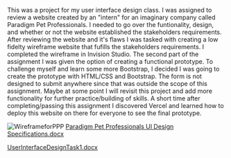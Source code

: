 This was a project for my user interface design class. I was assigned to review a website created by an "intern" for an imaginary company called Paradigm Pet Professionals. I needed to go over the funtionality, design, and whether or not the website established the stakeholders requirements. After reviewing the website and it's flaws I was tasked with creating a low fidelty wireframe website that fufills the stakeholders requirements.  I completed the wireframe in Invision Studio. The second part of the assignment I was given the option of creating a functional prototype.  To challenge myself and learn some more Bootstrap, I decided I was going to create the prototype with HTML/CSS and Bootstrap. The form is not designed to submit anywhere since that was outside the scope of this assignment.  Maybe at some point I will revisit this project and add more functionality for further practice/building of skills. A short time after completing/passing this assignment I discovered Vercel and learned how to deploy this website on there for everyone to see the final prototype.

![WireframeforPPP](https://user-images.githubusercontent.com/50165092/137602832-15d8036c-30fa-43f8-980c-4fe1f5be4652.png)
[Paradigm Pet Professionals UI Design Specifications.docx](https://github.com/FelixBerinde/Paradigm_Pet_Professionals_Prototype/files/7358298/Paradigm.Pet.Professionals.UI.Design.Specifications.docx)

[UserInterfaceDesignTask1.docx](https://github.com/FelixBerinde/Paradigm_Pet_Professionals_Prototype/files/7358300/UserInterfaceDesignTask1.docx)
